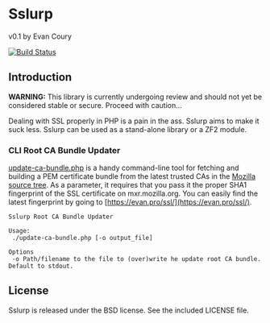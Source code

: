 # Sslurp

v0.1 by Evan Coury

[![Build Status](https://secure.travis-ci.org/EvanDotPro/Sslurp.png?branch=master)](http://travis-ci.org/EvanDotPro/Sslurp)

## Introduction

**WARNING:** This library is currently undergoing review and should not yet be
considered stable or secure. Proceed with caution...

Dealing with SSL properly in PHP is a pain in the ass. Sslurp
aims to make it suck less. Sslurp can be used as a stand-alone library or a ZF2
module.


### CLI Root CA Bundle Updater

[update-ca-bundle.php](https://github.com/EvanDotPro/Sslurp/blob/master/bin/update-ca-bundle.php)
is a handy command-line tool for fetching and building a PEM certificate bundle
from the latest trusted CAs in the [Mozilla source
tree](https://mxr.mozilla.org/mozilla/source/security/nss/lib/ckfw/builtins/certdata.txt).
As a parameter, it requires that you pass it the proper SHA1 fingerprint of the
SSL certificate on mxr.mozilla.org. You can easily find the latest fingerprint
by going to [https://evan.pro/ssl/](https://evan.pro/ssl/).

```
Sslurp Root CA Bundle Updater

Usage:
 ./update-ca-bundle.php [-o output_file]

Options
 -o	Path/filename to the file to (over)write he update root CA bundle. Default to stdout.
```

## License

Sslurp is released under the BSD license. See the included LICENSE file.
